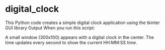 # digital_clock
This Python code creates a simple digital clock application using the tkinter GUI library
Output
When you run this script:

A small window (300x100) appears with a digital clock in the center.
The time updates every second to show the current HH:MM:SS time.
